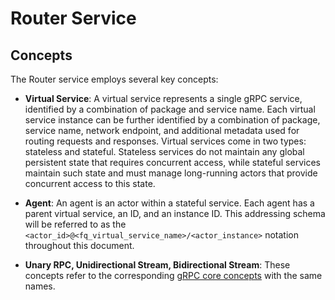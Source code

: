 # Router Service

## Concepts

The Router service employs several key concepts:

- **Virtual Service**: A virtual service represents a single gRPC service,
  identified by a combination of package and service name. Each virtual service
  instance can be further identified by a combination of package, service name,
  network endpoint, and additional metadata used for routing requests and
  responses. Virtual services come in two types: stateless and stateful.
  Stateless services do not maintain any global persistent state that requires
  concurrent access, while stateful services maintain such state and must
  manage long-running actors that provide concurrent access to this state.

- **Agent**: An agent is an actor within a stateful service. Each agent has a
  parent virtual service, an ID, and an instance ID. This addressing schema
  will be referred to as the
  `<actor_id>@<fq_virtual_service_name>/<actor_instance>` notation throughout
  this document.

- **Unary RPC, Unidirectional Stream, Bidirectional Stream**: These concepts
  refer to the corresponding
  [gRPC core concepts](https://grpc.io/docs/what-is-grpc/core-concepts/) with
  the same names.

##
